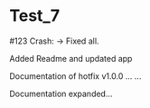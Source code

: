 # Test_7

#123 Crash:
    -> Fixed all.

Added Readme and updated app

Documentation of hotfix v1.0.0
...
...

Documentation expanded...